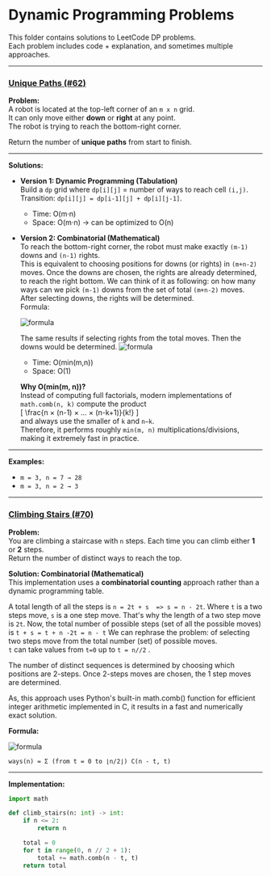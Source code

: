 # Dynamic Programming Problems

This folder contains solutions to LeetCode DP problems.  
Each problem includes code + explanation, and sometimes multiple approaches.

---

### [Unique Paths (#62)](0062_unique_paths.py)

**Problem:**  
A robot is located at the top-left corner of an `m x n` grid.  
It can only move either **down** or **right** at any point.  
The robot is trying to reach the bottom-right corner.  

Return the number of **unique paths** from start to finish.

---

**Solutions:**

- **Version 1: Dynamic Programming (Tabulation)**  
  Build a `dp` grid where `dp[i][j]` = number of ways to reach cell `(i,j)`.  
  Transition: `dp[i][j] = dp[i-1][j] + dp[i][j-1]`.  
  - Time: O(m·n)  
  - Space: O(m·n) → can be optimized to O(n)  

- **Version 2: Combinatorial (Mathematical)**  
  To reach the bottom-right corner, the robot must make exactly `(m-1)` downs and `(n-1)` rights.  
  This is equivalent to choosing positions for downs (or rights) in `(m+n-2)` moves.
  Once the downs are chosen, the rights are already determined, to reach the right bottom.
  We can think of it as following: on how many ways can we pick `(m-1)` downs from the set of total `(m+n-2)` moves.
  After selecting downs, the rights will be determined.    
  Formula:  

  ![formula](https://latex.codecogs.com/png.image?\dpi{110}\bg_white\large\binom{m+n-2}{m-1}=\frac{(m+n-2)!}{(m-1)!(n-1)!})

  The same results if selecting rights from the total moves. Then the downs would be determined.
  ![formula](https://latex.codecogs.com/png.image?\dpi{110}\bg_white\large\binom{m+n-2}{n-1}=\frac{(m+n-2)!}{(n-1)!(m+n-21-n+1)!}=\frac{(m+n-2)!}{(n-1)!(m-1)!})

  - Time: O(min(m,n))  
  - Space: O(1)  

  **Why O(min(m, n))?**  
  Instead of computing full factorials, modern implementations of `math.comb(n, k)` compute the product  
  \[
  \frac{n × (n-1) × … × (n-k+1)}{k!}
  \]  
  and always use the smaller of `k` and `n−k`.  
  Therefore, it performs roughly `min(m, n)` multiplications/divisions, making it extremely fast in practice.

---

**Examples:**

- `m = 3, n = 7 → 28`  
- `m = 3, n = 2 → 3`

---

### [Climbing Stairs (#70)](0070_climbing_stairs.py)

**Problem:**  
You are climbing a staircase with `n` steps. Each time you can climb either **1** or **2** steps.  
Return the number of distinct ways to reach the top.

**Solution: Combinatorial (Mathematical)**  
This implementation uses a **combinatorial counting** approach rather than a dynamic programming table.  

A total length of all the steps is `n = 2t + s  => s = n - 2t`. 
Where `t` is a two steps move, `s` is a one step move.
That's why the length of a two step move is `2t`.
Now, the total number of possible steps (set of all the possible moves) is 
`t + s = t + n -2t = n - t`
We can rephrase the problem: of selecting two steps move from the total number (set) of possible moves.  
`t` can take values from `t=0` up to `t = n//2` .

The number of distinct sequences is determined by choosing which positions are 2-steps. 
Once 2-steps moves are chosen, the 1 step moves are determined. 

As, this approach uses Python's built-in math.comb() function for
efficient integer arithmetic implemented in C, it results in a fast
and numerically exact solution.

**Formula:**  

![formula](https://latex.codecogs.com/png.image?\dpi{120}\bg_white\large\text{ways}(n)=\sum_{t=0}^{\lfloor%20n/2%20\rfloor}\binom{n-t}{t})

`ways(n) = Σ (from t = 0 to ⌊n/2⌋) C(n - t, t)`


---

**Implementation:**

```python
import math

def climb_stairs(n: int) -> int:
    if n <= 2:
        return n

    total = 0
    for t in range(0, n // 2 + 1):
        total += math.comb(n - t, t)
    return total
